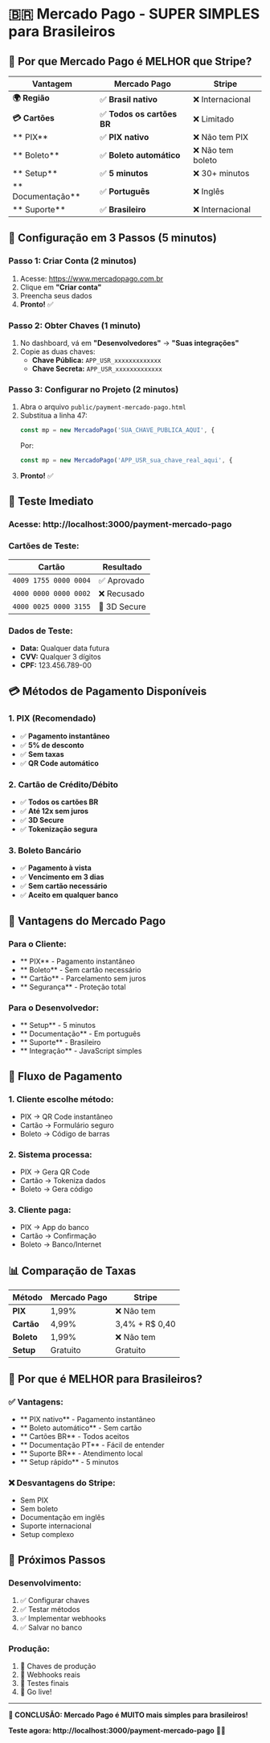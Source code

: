 # 🇧🇷 Mercado Pago - SUPER SIMPLES para Brasileiros

## 🎯 **Por que Mercado Pago é MELHOR que Stripe?**

| Vantagem | Mercado Pago | Stripe |
|----------|--------------|-------|
| **🌍 Região** | ✅ **Brasil nativo** | ❌ Internacional |
| **💳 Cartões** | ✅ **Todos os cartões BR** | ❌ Limitado |
| ** PIX** | ✅ **PIX nativo** | ❌ Não tem PIX |
| ** Boleto** | ✅ **Boleto automático** | ❌ Não tem boleto |
| ** Setup** | ✅ **5 minutos** | ❌ 30+ minutos |
| ** Documentação** | ✅ **Português** | ❌ Inglês |
| ** Suporte** | ✅ **Brasileiro** | ❌ Internacional |

## 🚀 **Configuração em 3 Passos (5 minutos)**

### **Passo 1: Criar Conta (2 minutos)**
1. Acesse: https://www.mercadopago.com.br
2. Clique em **"Criar conta"**
3. Preencha seus dados
4. **Pronto!** ✅

### **Passo 2: Obter Chaves (1 minuto)**
1. No dashboard, vá em **"Desenvolvedores"** → **"Suas integrações"**
2. Copie as duas chaves:
   - **Chave Pública:** `APP_USR_xxxxxxxxxxxxx`
   - **Chave Secreta:** `APP_USR_xxxxxxxxxxxxx`

### **Passo 3: Configurar no Projeto (2 minutos)**
1. Abra o arquivo `public/payment-mercado-pago.html`
2. Substitua a linha 47:
   ```javascript
   const mp = new MercadoPago('SUA_CHAVE_PUBLICA_AQUI', {
   ```
   Por:
   ```javascript
   const mp = new MercadoPago('APP_USR_sua_chave_real_aqui', {
   ```
3. **Pronto!** ✅

## 🧪 **Teste Imediato**

### **Acesse:** http://localhost:3000/payment-mercado-pago

### **Cartões de Teste:**
| Cartão | Resultado |
|--------|-----------|
| `4009 1755 0000 0004` | ✅ Aprovado |
| `4000 0000 0000 0002` | ❌ Recusado |
| `4000 0025 0000 3155` | 🔐 3D Secure |

### **Dados de Teste:**
- **Data:** Qualquer data futura
- **CVV:** Qualquer 3 dígitos
- **CPF:** 123.456.789-00

## 💳 **Métodos de Pagamento Disponíveis**

### **1. PIX (Recomendado)**
- ✅ **Pagamento instantâneo**
- ✅ **5% de desconto**
- ✅ **Sem taxas**
- ✅ **QR Code automático**

### **2. Cartão de Crédito/Débito**
- ✅ **Todos os cartões BR**
- ✅ **Até 12x sem juros**
- ✅ **3D Secure**
- ✅ **Tokenização segura**

### **3. Boleto Bancário**
- ✅ **Pagamento à vista**
- ✅ **Vencimento em 3 dias**
- ✅ **Sem cartão necessário**
- ✅ **Aceito em qualquer banco**

## 🎯 **Vantagens do Mercado Pago**

### **Para o Cliente:**
- ** PIX** - Pagamento instantâneo
- ** Boleto** - Sem cartão necessário
- ** Cartão** - Parcelamento sem juros
- ** Segurança** - Proteção total

### **Para o Desenvolvedor:**
- ** Setup** - 5 minutos
- ** Documentação** - Em português
- ** Suporte** - Brasileiro
- ** Integração** - JavaScript simples

## 🚀 **Fluxo de Pagamento**

### **1. Cliente escolhe método:**
- PIX → QR Code instantâneo
- Cartão → Formulário seguro
- Boleto → Código de barras

### **2. Sistema processa:**
- PIX → Gera QR Code
- Cartão → Tokeniza dados
- Boleto → Gera código

### **3. Cliente paga:**
- PIX → App do banco
- Cartão → Confirmação
- Boleto → Banco/Internet

## 📊 **Comparação de Taxas**

| Método | Mercado Pago | Stripe |
|--------|--------------|-------|
| **PIX** | 1,99% | ❌ Não tem |
| **Cartão** | 4,99% | 3,4% + R$ 0,40 |
| **Boleto** | 1,99% | ❌ Não tem |
| **Setup** | Gratuito | Gratuito |

## 🎉 **Por que é MELHOR para Brasileiros?**

### **✅ Vantagens:**
- ** PIX nativo** - Pagamento instantâneo
- ** Boleto automático** - Sem cartão
- ** Cartões BR** - Todos aceitos
- ** Documentação PT** - Fácil de entender
- ** Suporte BR** - Atendimento local
- ** Setup rápido** - 5 minutos

### **❌ Desvantagens do Stripe:**
- Sem PIX
- Sem boleto
- Documentação em inglês
- Suporte internacional
- Setup complexo

## 🚀 **Próximos Passos**

### **Desenvolvimento:**
1. ✅ Configurar chaves
2. ✅ Testar métodos
3. ✅ Implementar webhooks
4. ✅ Salvar no banco

### **Produção:**
1. 🔄 Chaves de produção
2. 🔄 Webhooks reais
3. 🔄 Testes finais
4. 🔄 Go live!

---

**🎯 CONCLUSÃO: Mercado Pago é MUITO mais simples para brasileiros!**

**Teste agora: http://localhost:3000/payment-mercado-pago** 🚀👑
